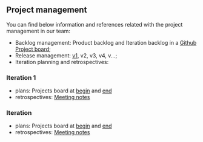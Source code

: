 ## Project management
 
 
You can find below information and references related with the project management in our team: 

* Backlog management: Product backlog and Iteration backlog in a [Github Project board](https://github.com/LEIC-ES-2021-22/2LEIC11T5/projects/2);
* Release management: [v1](https://github.com/LEIC-ES-2021-22/2LEIC11T5/releases/tag/v1), v2, v3, v4, v...;
* Iteration planning and retrospectives:

### Iteration 1 
  * plans: Projects board at [begin]() and [end]() 
  * retrospectives: [Meeting notes](RetrospectiveMeeting)
	

### Iteration
  * plans: Projects board at [begin](images/Iteration2_begin) and [end]() 
  * retrospectives: [Meeting notes]()
